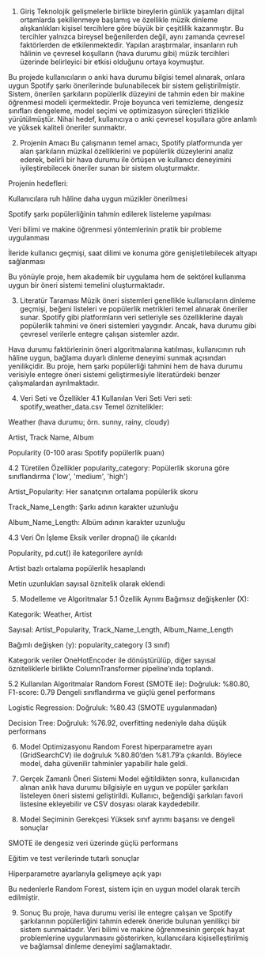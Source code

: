 1. Giriş
Teknolojik gelişmelerle birlikte bireylerin günlük yaşamları dijital ortamlarda şekillenmeye başlamış ve özellikle müzik dinleme alışkanlıkları kişisel tercihlere göre büyük bir çeşitlilik kazanmıştır. Bu tercihler yalnızca bireysel beğenilerden değil, aynı zamanda çevresel faktörlerden de etkilenmektedir. Yapılan araştırmalar, insanların ruh hâlinin ve çevresel koşulların (hava durumu gibi) müzik tercihleri üzerinde belirleyici bir etkisi olduğunu ortaya koymuştur.

Bu projede kullanıcıların o anki hava durumu bilgisi temel alınarak, onlara uygun Spotify şarkı önerilerinde bulunabilecek bir sistem geliştirilmiştir. Sistem, önerilen şarkıların popülerlik düzeyini de tahmin eden bir makine öğrenmesi modeli içermektedir. Proje boyunca veri temizleme, dengesiz sınıfları dengeleme, model seçimi ve optimizasyon süreçleri titizlikle yürütülmüştür. Nihai hedef, kullanıcıya o anki çevresel koşullara göre anlamlı ve yüksek kaliteli öneriler sunmaktır.

2. Projenin Amacı
Bu çalışmanın temel amacı, Spotify platformunda yer alan şarkıların müzikal özelliklerini ve popülerlik düzeylerini analiz ederek, belirli bir hava durumu ile örtüşen ve kullanıcı deneyimini iyileştirebilecek öneriler sunan bir sistem oluşturmaktır.

Projenin hedefleri:

Kullanıcılara ruh hâline daha uygun müzikler önerilmesi

Spotify şarkı popülerliğinin tahmin edilerek listeleme yapılması

Veri bilimi ve makine öğrenmesi yöntemlerinin pratik bir probleme uygulanması

İleride kullanıcı geçmişi, saat dilimi ve konuma göre genişletilebilecek altyapı sağlanması

Bu yönüyle proje, hem akademik bir uygulama hem de sektörel kullanıma uygun bir öneri sistemi temelini oluşturmaktadır.

3. Literatür Taraması
Müzik öneri sistemleri genellikle kullanıcıların dinleme geçmişi, beğeni listeleri ve popülerlik metrikleri temel alınarak öneriler sunar. Spotify gibi platformların veri setleriyle ses özelliklerine dayalı popülerlik tahmini ve öneri sistemleri yaygındır. Ancak, hava durumu gibi çevresel verilerle entegre çalışan sistemler azdır.

Hava durumu faktörlerinin öneri algoritmalarına katılması, kullanıcının ruh hâline uygun, bağlama duyarlı dinleme deneyimi sunmak açısından yenilikçidir. Bu proje, hem şarkı popülerliği tahmini hem de hava durumu verisiyle entegre öneri sistemi geliştirmesiyle literatürdeki benzer çalışmalardan ayrılmaktadır.

4. Veri Seti ve Özellikler
4.1 Kullanılan Veri Seti
Veri seti: spotify_weather_data.csv
Temel öznitelikler:

Weather (hava durumu; örn. sunny, rainy, cloudy)

Artist, Track Name, Album

Popularity (0-100 arası Spotify popülerlik puanı)

4.2 Türetilen Özellikler
popularity_category: Popülerlik skoruna göre sınıflandırma ('low', 'medium', 'high')

Artist_Popularity: Her sanatçının ortalama popülerlik skoru

Track_Name_Length: Şarkı adının karakter uzunluğu

Album_Name_Length: Albüm adının karakter uzunluğu

4.3 Veri Ön İşleme
Eksik veriler dropna() ile çıkarıldı

Popularity, pd.cut() ile kategorilere ayrıldı

Artist bazlı ortalama popülerlik hesaplandı

Metin uzunlukları sayısal öznitelik olarak eklendi

5. Modelleme ve Algoritmalar
5.1 Özellik Ayrımı
Bağımsız değişkenler (X):

Kategorik: Weather, Artist

Sayısal: Artist_Popularity, Track_Name_Length, Album_Name_Length

Bağımlı değişken (y): popularity_category (3 sınıf)

Kategorik veriler OneHotEncoder ile dönüştürülüp, diğer sayısal özniteliklerle birlikte ColumnTransformer pipeline’ında toplandı.

5.2 Kullanılan Algoritmalar
Random Forest (SMOTE ile):
Doğruluk: %80.80, F1-score: 0.79
Dengeli sınıflandırma ve güçlü genel performans

Logistic Regression:
Doğruluk: %80.43 (SMOTE uygulanmadan)

Decision Tree:
Doğruluk: %76.92, overfitting nedeniyle daha düşük performans

6. Model Optimizasyonu
Random Forest hiperparametre ayarı (GridSearchCV) ile doğruluk %80.80’den %81.79’a çıkarıldı. Böylece model, daha güvenilir tahminler yapabilir hale geldi.

7. Gerçek Zamanlı Öneri Sistemi
Model eğitildikten sonra, kullanıcıdan alınan anlık hava durumu bilgisiyle en uygun ve popüler şarkıları listeleyen öneri sistemi geliştirildi. Kullanıcı, beğendiği şarkıları favori listesine ekleyebilir ve CSV dosyası olarak kaydedebilir.

8. Model Seçiminin Gerekçesi
Yüksek sınıf ayrımı başarısı ve dengeli sonuçlar

SMOTE ile dengesiz veri üzerinde güçlü performans

Eğitim ve test verilerinde tutarlı sonuçlar

Hiperparametre ayarlarıyla gelişmeye açık yapı

Bu nedenlerle Random Forest, sistem için en uygun model olarak tercih edilmiştir.

9. Sonuç
Bu proje, hava durumu verisi ile entegre çalışan ve Spotify şarkılarının popülerliğini tahmin ederek öneride bulunan yenilikçi bir sistem sunmaktadır. Veri bilimi ve makine öğrenmesinin gerçek hayat problemlerine uygulanmasını gösterirken, kullanıcılara kişiselleştirilmiş ve bağlamsal dinleme deneyimi sağlamaktadır.

